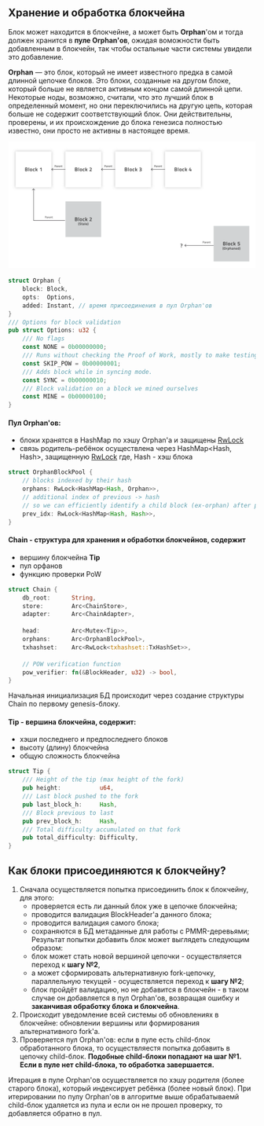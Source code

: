 ## Хранение и обработка блокчейна

Блок может находится в блокчейне, а может быть **Orphan**'ом и тогда должен хранится в **пуле Orphan'ов**, ожидая воможности быть добавленным в блокчейн, так чтобы остальные части системы увидели это добавление.

**Orphan** — это блок, который не имеет известного предка в самой длинной цепочке блоков. Это блоки, созданные на другом блоке, который больше не является активным концом самой длинной цепи. Некоторые ноды, возможно, считали, что это лучший блок в определенный момент, но они переключились на другую цепь, которая больше не содержит соответствующий блок. Они действительны, проверены, и их происхождение до блока генезиса полностью известно, они просто не активны в настоящее время. 

![Orphan](https://github.com/sergorl/docs/blob/master/orphan.png)

```rust
struct Orphan {
	block: Block,
	opts:  Options, 
	added: Instant, // время присоединения в пул Orphan'ов
}
/// Options for block validation
pub struct Options: u32 {
	/// No flags
	const NONE = 0b00000000;
	/// Runs without checking the Proof of Work, mostly to make testing easier.
	const SKIP_POW = 0b00000001;
	/// Adds block while in syncing mode.
	const SYNC = 0b00000010;
	/// Block validation on a block we mined ourselves
	const MINE = 0b00000100;
}
```

#### Пул Orphan'ов:
- блоки хранятся в HashMap по хэшу Orphan'a и защищены [RwLock](https://doc.rust-lang.org/std/sync/struct.RwLock.html)
- связь родитель-ребёнок осуществлена через HashMap<Hash, Hash>, защищенную [RwLock](https://doc.rust-lang.org/std/sync/struct.RwLock.html) где, Hash - хэш блока
```rust
struct OrphanBlockPool {
	// blocks indexed by their hash
	orphans: RwLock<HashMap<Hash, Orphan>>,
	// additional index of previous -> hash
	// so we can efficiently identify a child block (ex-orphan) after processing a block
	prev_idx: RwLock<HashMap<Hash, Hash>>,
}
```

#### Chain - cтруктура для хранения и обработки блокчейнов, содержит
- вершину блокчейна **Tip** 
- пул орфанов
- функцию проверки PoW
```rust
struct Chain {
	db_root:      String,
	store:        Arc<ChainStore>,
	adapter:      Arc<ChainAdapter>,

	head:         Arc<Mutex<Tip>>,
	orphans:      Arc<OrphanBlockPool>,
	txhashset:    Arc<RwLock<txhashset::TxHashSet>>,

	// POW verification function
	pow_verifier: fn(&BlockHeader, u32) -> bool,
}
```
Начальная инициализация БД происходит через создание структуры Chain по первому genesis-блоку.

#### Tip - вершина блокчейна, содержит:
- хэши последнего и предпоследнего блоков
- высоту (длину) блокчейна
- общую сложность блокчейна
```rust
struct Tip {
	/// Height of the tip (max height of the fork)
	pub height:           u64,
	/// Last block pushed to the fork
	pub last_block_h:     Hash,
	/// Block previous to last
	pub prev_block_h:     Hash,
	/// Total difficulty accumulated on that fork
	pub total_difficulty: Difficulty,
}
```	

## Как блоки присоединяются к блокчейну?
1. Сначала осуществляется попытка присоединить блок к блокчейну, для этого:
	- проверяется есть ли данный блок уже в цепочке блокчейна;
	- проводится валидация BlockHeader'а данного блока;
	- проводится валидация самого блока;
	- сохраняются в БД метаданные для работы с PMMR-деревьями;
Результат попытки добавить блок может выглядеть следующим образом:
	- блок может стать новой вершиной цепочки - осуществляется переход к **шагу №2**,
	- а может сформировать альтернативную fork-цепочку, параллельную текущей - осуществляется переход к **шагу №2**;
	- блок пройдёт валидацию, но не добавится в блокчейн - в таком случае он добавляется в пул Orphan'ов, возвращая ошибку и **заканчивая обработку блока и блокчейна**.
2. Происходит уведомление всей системы об обновлениях в блокчейне: обновлении вершины или формирования альтернативного fork'a.
3. Проверяется пул Orphan'ов: если в пуле есть child-блок обработанного блока, то осуществляестя попытка добавить в цепочку child-блок. **Подобные child-блоки попадают на шаг №1. Если в пуле нет child-блока, то обработка завершается.**

Итерация в пуле Orphan'ов осуществляется по хэшу родителя (более старого блока), который индексирует ребёнка (более новый блок). При итерировании по пулу Orphan'ов в алгоритме выше обрабатываемй child-блок удаляется из пула и если он не прошел проверку, то добавляется обратно в пул.

